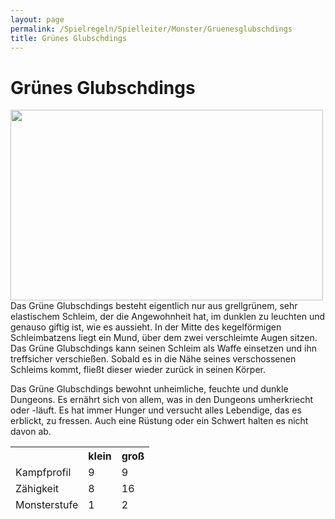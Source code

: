 ```yaml
---
layout: page
permalink: /Spielregeln/Spielleiter/Monster/Gruenesglubschdings
title: Grünes Glubschdings
---
```


# Grünes Glubschdings

<img alt="" height="305" src="{{ site.baseurl }}/assets/pics/weltenbuch/gallery/monster/nrm/glubschdings.jpg" width="500" />
Das Grüne Glubschdings besteht eigentlich nur aus grellgrünem, sehr elastischem Schleim, der die Angewohnheit hat, im dunklen zu leuchten und genauso giftig ist, wie es aussieht. In der Mitte des kegelförmigen Schleimbatzens liegt ein Mund, über dem zwei verschleimte Augen sitzen. Das Grüne Glubschdings kann seinen Schleim als Waffe einsetzen und ihn treffsicher verschießen. Sobald es in die Nähe seines verschossenen Schleims kommt, fließt dieser wieder zurück in seinen Körper.

Das Grüne Glubschdings bewohnt unheimliche, feuchte und dunkle Dungeons. Es ernährt sich von allem, was in den Dungeons umherkriecht oder -läuft. Es hat immer Hunger und versucht alles Lebendige, das es erblickt, zu fressen. Auch eine Rüstung oder ein Schwert halten es nicht davon ab.

<table>
<thead>
<tr><th> </th><th>klein</th><th>groß</th></tr>
<tr><td>Kampfprofil</td><td>9</td><td>9</td></tr>
<tr><td>Zähigkeit</td><td>8</td><td>16</td></tr>
<tr><td>Monsterstufe</td><td>1</td><td>2</td></tr>
</thead>
</table>
